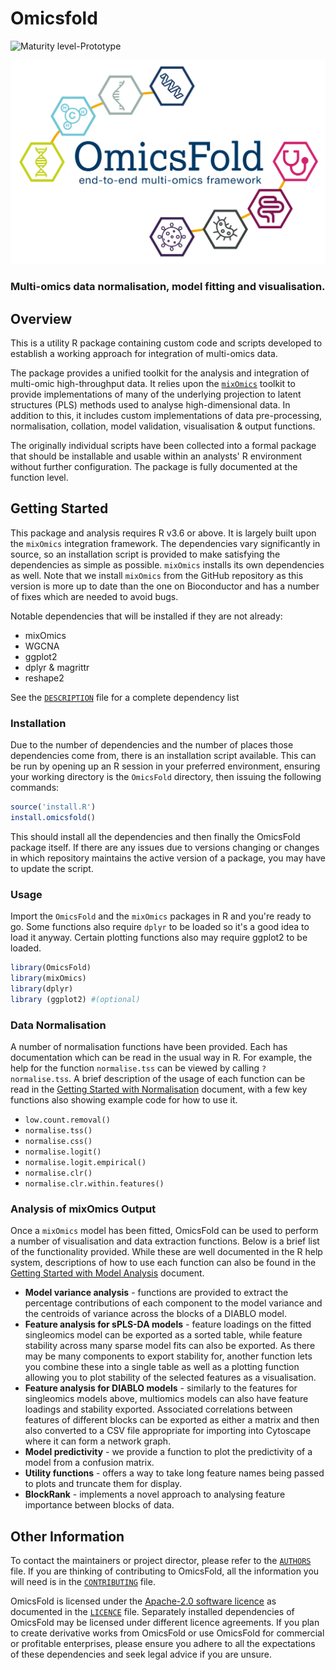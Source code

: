 # Omicsfold

![Maturity level-Prototype](https://img.shields.io/badge/Maturity%20Level-Prototype-red)

![](omicsfold_id.png)

### Multi-omics data normalisation, model fitting and visualisation.

## Overview

This is a utility R package containing custom code and scripts developed to
establish a working approach for integration of multi-omics data.

The package provides a unified toolkit for the analysis and integration of
multi-omic high-throughput data. It relies upon the
[`mixOmics`](http://mixomics.org/) toolkit to provide implementations of many of
the underlying projection to latent structures (PLS) methods used to analyse
high-dimensional data. In addition to this, it includes custom implementations
of data pre-processing, normalisation, collation, model validation,
visualisation & output functions.

The originally individual scripts have been collected into a formal package that
should be installable and usable within an analysts' R environment without
further configuration. The package is fully documented at the function level.

## Getting Started

This package and analysis requires R v3.6 or above. It is largely built upon the
`mixOmics` integration framework. The dependencies vary significantly in source,
so an installation script is provided to make satisfying the dependencies as
simple as possible. `mixOmics` installs its own dependencies as well. Note that
we install `mixOmics` from the GitHub repository as this version is more up to
date than the one on Bioconductor and has a number of fixes which are needed to
avoid bugs.

Notable dependencies that will be installed if they are not already:

- mixOmics
- WGCNA
- ggplot2
- dplyr & magrittr
- reshape2

See the [`DESCRIPTION`](OmicsFold/DESCRIPTION) file for a complete
dependency list

### Installation

Due to the number of dependencies and the number of places those dependencies
come from, there is an installation script available.  This can be run by
opening up an R session in your preferred environment, ensuring your working
directory is the `OmicsFold` directory, then issuing the following commands:

```R
source('install.R')
install.omicsfold()
```

This should install all the dependencies and then finally the OmicsFold package
itself.  If there are any issues due to versions changing or changes in which
repository maintains the active version of a package, you may have to update the
script.

### Usage

Import the `OmicsFold` and the `mixOmics` packages in R and you're ready to
go.  Some functions also require `dplyr` to be loaded so it's a good idea to
load it anyway. Certain plotting functions also may require ggplot2 to be loaded.

```R
library(OmicsFold)
library(mixOmics)
library(dplyr)
library (ggplot2) #(optional)
```

### Data Normalisation

A number of normalisation functions have been provided.  Each has documentation
which can be read in the usual way in R.  For example, the help for the function
`normalise.tss` can be viewed by calling `?normalise.tss`.  A brief description
of the usage of each function can be read in the [Getting Started with
Normalisation](docs/getting-started-normalisation.md) document, with a few key
functions also showing example code for how to use it.

- `low.count.removal()`
- `normalise.tss()`
- `normalise.css()`
- `normalise.logit()`
- `normalise.logit.empirical()`
- `normalise.clr()`
- `normalise.clr.within.features()`

### Analysis of mixOmics Output

Once a `mixOmics` model has been fitted, OmicsFold can be used to perform a
number of visualisation and data extraction functions.  Below is a brief list of
the functionality provided.  While these are well documented in the R help
system, descriptions of how to use each function can also be found in the
[Getting Started with Model Analysis](docs/getting-started-model-analysis.md)
document.

- **Model variance analysis** - functions are provided to extract the percentage
  contributions of each component to the model variance and the centroids of
  variance across the blocks of a DIABLO model.
- **Feature analysis for sPLS-DA models** - feature loadings on the fitted
  singleomics model can be exported as a sorted table, while feature stability
  across many sparse model fits can also be exported.  As there may be many
  components to export stability for, another function lets you combine these
  into a single table as well as a plotting function allowing you to plot
  stability of the selected features as a visualisation.
- **Feature analysis for DIABLO models** - similarly to the features for
  singleomics models above, multiomics models can also have feature loadings and
  stability exported. Associated correlations between features of different 
  blocks can be exported as either a matrix and then also converted to a CSV 
  file appropriate for importing into Cytoscape where it can form a network 
  graph.
- **Model predictivity** - we provide a function to plot the predictivity of a
  model from a confusion matrix.
- **Utility functions** - offers a way to take long feature names being passed
  to plots and truncate them for display.
- **BlockRank** - implements a novel approach to analysing feature importance 
  between blocks of data.



## Other Information

To contact the maintainers or project director, please refer to the
[`AUTHORS`](AUTHORS.md) file.  If you are thinking of contributing to OmicsFold,
all the information you will need is in the [`CONTRIBUTING`](CONTRIBUTING.md)
file.

OmicsFold is licensed under the [Apache-2.0 software
licence](https://www.apache.org/licenses/LICENSE-2.0) as documented in the
[`LICENCE`](LICENCE.md) file.  Separately installed dependencies of OmicsFold
may be licensed under different licence agreements.  If you plan to create
derivative works from OmicsFold or use OmicsFold for commercial or profitable
enterprises, please ensure you adhere to all the expectations of these
dependencies and seek legal advice if you are unsure.
